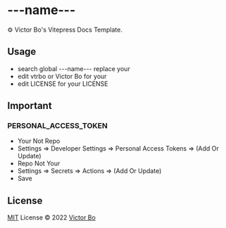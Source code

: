 # ---name---
⚙ Victor Bo's Vitepress Docs Template.

## Usage
- search global ---name--- replace your
- edit vtrbo or Victor Bo for your
- edit LICENSE for your LICENSE

## Important
### PERSONAL_ACCESS_TOKEN  
- Your Not Repo
- Settings => Developer Settings => Personal Access Tokens => (Add Or Update)
- Repo Not Your
- Settings => Secrets => Actions => (Add Or Update)
- Save

## License

[MIT](./LICENSE) License © 2022 [Victor Bo](https://github.com/vtrbo)
